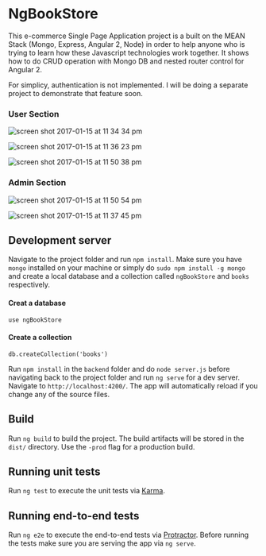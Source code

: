 # NgBookStore

This e-commerce Single Page Application project is a built on the MEAN Stack (Mongo, Express, Angular 2, Node) in order to help anyone who is trying to learn how these Javascript technologies work together. It shows how to do CRUD operation with Mongo DB and nested router control for Angular 2. 

For simplicy, authentication is not implemented. I will be doing a separate project to demonstrate that feature soon. 


### User Section

![screen shot 2017-01-15 at 11 34 34 pm](https://cloud.githubusercontent.com/assets/19909685/21962926/bce698b6-db7b-11e6-950a-da02f47eab35.png)

![screen shot 2017-01-15 at 11 36 23 pm](https://cloud.githubusercontent.com/assets/19909685/21962989/16e97f62-db7d-11e6-9dd8-7abff8b3e303.png)

![screen shot 2017-01-15 at 11 50 38 pm](https://cloud.githubusercontent.com/assets/19909685/21963003/7f7862b4-db7d-11e6-9daa-90b50d4b87b5.png)


### Admin Section

![screen shot 2017-01-15 at 11 50 54 pm](https://cloud.githubusercontent.com/assets/19909685/21963008/97258f54-db7d-11e6-8f4a-fa4878524afc.png)

![screen shot 2017-01-15 at 11 37 45 pm](https://cloud.githubusercontent.com/assets/19909685/21963009/a1a4e15a-db7d-11e6-95d2-01d832f29908.png)


## Development server
Navigate to the project folder and run `npm install`. Make sure you have `mongo` installed on your machine or simply do `sudo npm install -g mongo` and create a local database and a collection called `ngBookStore` and `books` respectively.

#### Creat a database
`use ngBookStore`

#### Create a collection
`db.createCollection('books')`

Run `npm install` in the `backend` folder and do `node server.js` before navigating back to the project folder and run `ng serve` for a dev server. Navigate to `http://localhost:4200/`. The app will automatically reload if you change any of the source files.

## Build

Run `ng build` to build the project. The build artifacts will be stored in the `dist/` directory. Use the `-prod` flag for a production build.

## Running unit tests

Run `ng test` to execute the unit tests via [Karma](https://karma-runner.github.io).

## Running end-to-end tests

Run `ng e2e` to execute the end-to-end tests via [Protractor](http://www.protractortest.org/).
Before running the tests make sure you are serving the app via `ng serve`.
